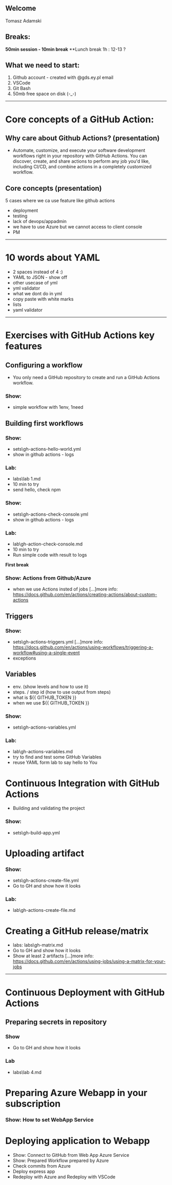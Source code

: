 ## Welcome
Tomasz Adamski

## Breaks:
**50min session - 10min break**
**Lunch break 1h : 12-13 ?
## What we need to start:
1. Github account - created with @gds.ey.pl email
2. VSCode
3. Git Bash
4. 50mb free space on disk (-_-)


---

# Core concepts of a GitHub Action:
## Why care about Github Actions? (presentation)
- Automate, customize, and execute your software development workflows right in your repository with GitHub Actions. You can discover, create, and share actions to perform any job you'd like, including CI/CD, and combine actions in a completely customized workflow.
## Core concepts (presentation)
5 cases where we ca use feature like github actions
* deployment
* testing
* lack of devops/appadmin
* we have to use Azure but we cannot access to client console
* PM
---    
# 10 words about YAML
- 2 spaces instead of 4 :)
- YAML to JSON - show off
- other usecase of yml
- yml validator
- what we dont do in yml
- copy paste with white marks
- lists
- yaml validator 
--- 
# Exercises with  GitHub Actions key features
## Configuring a workflow
- You only need a GitHub repository to create and run a GitHub Actions workflow.
### Show: 
- simple workflow with 1env, 1need

## Building first workflows
### Show: 
- sets\gh-actions-hello-world.yml
- show in github actions - logs
### Lab: 
- labs\lab 1.md
- 10 min to try
- send hello, check npm

### Show: 
- sets\gh-actions-check-console.yml
- show in github actions - logs
### Lab: 
- lab\gh-action-check-console.md
- 10 min to try
- Run simple code with result to logs

**First break**

### Show: Actions from Github/Azure
- when we use Actions insted of jobs
[...]more info: https://docs.github.com/en/actions/creating-actions/about-custom-actions

## Triggers
### Show: 
- sets\gh-actions-triggers.yml
[...]more info: https://docs.github.com/en/actions/using-workflows/triggering-a-workflow#using-a-single-event
- exceptions

## Variables
- env. (show levels and how to use it)
- steps. / step id (how to use output from steps)
- what is ${{ GITHUB_TOKEN }}
- when we use ${{ GITHUB_TOKEN }}

### Show: 
- sets\gh-actions-variables.yml
### Lab: 
- lab\gh-actions-variables.md
- try to find and test some GitHub Variables 
- reuse YAML form lab to say hello to You

#   Continuous Integration with GitHub Actions
- Building and validating the project
### Show: 
- sets\gh-build-app.yml
#   Uploading artifact
### Show: 
- sets\gh-actions-create-file.yml
- Go to GH and show how it looks
### Lab:
- lab\gh-actions-create-file.md

#   Creating a GitHub release/matrix
- labs: labs\gh-matrix.md
- Go to GH and show how it looks
- Show at least 2 artifacts
[...]more info: https://docs.github.com/en/actions/using-jobs/using-a-matrix-for-your-jobs
---
# Continuous Deployment with GitHub Actions
## Preparing secrets in repository
### Show
- Go to GH and show how it looks
### Lab
- labs\lab 4.md 

# Preparing Azure Webapp in your subscription
### Show: How to set WebApp Service

# Deploying application to Webapp
- Show: Connect to GitHub from Web App Azure Service
- Show: Prepared Workflow prepared by Azure
- Check commits from Azure
- Deploy express app
- Redeploy with Azure and Redeploy with VSCode
